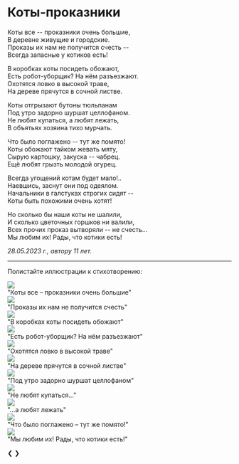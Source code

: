 # Коты-проказники

Коты все -- проказники очень большие,  
В деревне живущие и городские.  
Проказы их нам не получится счесть --  
Всегда запасные у котиков есть!

В коробках коты посидеть обожают,  
Есть робот-уборщик? На нём разъезжают.  
Охотятся ловко в высокой траве,  
На дереве прячутся в сочной листве.

Коты отгрызают бутоны тюльпанам  
Под утро задорно шуршат целлофаном.  
Не любят купаться, а любят лежать,  
В объятьях хозяина тихо мурчать.

Что было поглажено -- тут же помято!  
Коты обожают тайком жевать мяту,  
Сырую картошку, закуска -- чабрец.  
Ещё любят грызть молодой огурец.

Всегда угощений котам будет мало!..  
Наевшись, заснут они под одеялом.  
Начальники в галстуках строгих сидят --  
Коты быть похожими очень хотят!

Но сколько бы наши коты не шалили,  
И сколько цветочных горшков ни валили,  
Всех прочих проказ вытворяли -- не счесть...  
Мы любим их! Рады, что котики есть!

*28.05.2023 г., автору 11 лет.*

---

Полистайте иллюстрации к стихотворению:

<div class="slideshow-container">

<div class="mySlides fade">
  <img src="../../images/cats/running.jpg">
  <div class="text">"Коты все – проказники очень большие"</div>
</div>

<div class="mySlides fade">
  <img src="../../images/cats/pride.jpg">
  <div class="text">"Проказы их нам не получится счесть"</div>
</div>

<div class="mySlides fade">
  <img src="../../images/cats/box.jpg">
  <div class="text">"В коробках коты посидеть обожают"</div>
</div>

<div class="mySlides fade">
  <img src="../../images/cats/robot.jpg">
  <div class="text">"Есть робот-уборщик? На нём разъезжают"</div>
</div>

<div class="mySlides fade">
  <img src="../../images/cats/hunting.jpg">
  <div class="text">"Охотятся ловко в высокой траве"</div>
</div>

<div class="mySlides fade">
  <img src="../../images/cats/tree.jpg">
  <div class="text">"На дереве прячутся в сочной листве"</div>
</div>

<div class="mySlides fade">
  <img src="../../images/cats/jumping.jpg">
  <div class="text">"Под утро задорно шуршат целлофаном"</div>
</div>

<div class="mySlides fade">
  <img src="../../images/cats/wet-cat.jpg">
  <div class="text">"Не любят купаться..."</div>
</div>

<div class="mySlides fade">
  <img src="../../images/cats/purring.jpg">
  <div class="text">"...а любят лежать"</div>
</div>

<div class="mySlides fade">
  <img src="../../images/cats/sharpen-claws.jpg">
  <div class="text">"Что было поглажено – тут же помято!"</div>
</div>

<div class="mySlides fade">
  <img src="../../images/cats/funny-cats.jpg">
  <div class="text">"Мы любим их! Рады, что котики есть!"</div>
</div>

<a class="prev" onclick="plusSlides(-1)">❮</a>
<a class="next" onclick="plusSlides(1)">❯</a>

</div>
<br>

<div style="text-align:center">
  <span class="dot" onclick="currentSlide(1)"></span>
  <span class="dot" onclick="currentSlide(2)"></span>
  <span class="dot" onclick="currentSlide(3)"></span>
  <span class="dot" onclick="currentSlide(4)"></span>
  <span class="dot" onclick="currentSlide(5)"></span>
  <span class="dot" onclick="currentSlide(6)"></span>
  <span class="dot" onclick="currentSlide(7)"></span>
  <span class="dot" onclick="currentSlide(8)"></span>
  <span class="dot" onclick="currentSlide(9)"></span>
  <span class="dot" onclick="currentSlide(10)"></span>
  <span class="dot" onclick="currentSlide(11)"></span>
</div>

<script>
let slideIndex = 1;
showSlides(slideIndex);

function plusSlides(n) {
  showSlides(slideIndex += n);
}

function currentSlide(n) {
  showSlides(slideIndex = n);
}

function showSlides(n) {
  let i;
  let slides = document.getElementsByClassName("mySlides");
  let dots = document.getElementsByClassName("dot");
  if (n > slides.length) {slideIndex = 1}    
  if (n < 1) {slideIndex = slides.length}
  for (i = 0; i < slides.length; i++) {
    slides[i].style.display = "none";  
  }
  for (i = 0; i < dots.length; i++) {
    dots[i].className = dots[i].className.replace(" active", "");
  }
  slides[slideIndex-1].style.display = "block";  
  dots[slideIndex-1].className += " active";
}
</script>

